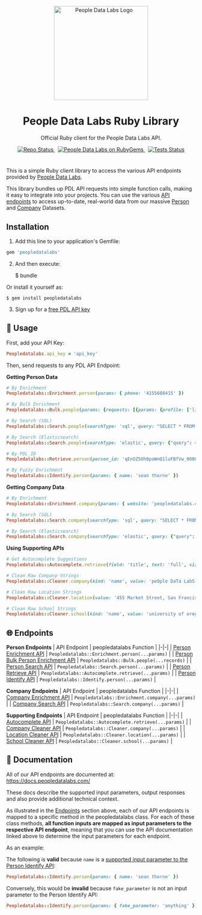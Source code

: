 <p align="center">
<img src="https://i.imgur.com/S7DkZtr.png" width="250" alt="People Data Labs Logo">
</p>
<h1 align="center">People Data Labs Ruby Library</h1>
<p align="center">Official Ruby client for the People Data Labs API.</p>

<p align="center">
  <a href="">
    <img src="https://img.shields.io/badge/repo%20status-Active-limegreen" alt="Repo Status">
  </a>&nbsp;
  <a href="https://rubygems.org/gems/peopledatalabs">
    <img src="https://img.shields.io/gem/v/twilio-ruby.svg" alt="People Data Labs on RubyGems" />
  </a>&nbsp;
  <a href="">
    <img src="https://github.com/peopledatalabs/peopledatalabs-ruby/actions/workflows/test.yaml/badge.svg" alt="Tests Status" />
  </a>
</p>

#
This is a simple Ruby client library to access the various API endpoints provided by [People Data Labs](https://www.peopledatalabs.com/).

This library bundles up PDL API requests into simple function calls, making it easy to integrate into your projects. You can use the various [API endpoints](#endpoints) to access up-to-date, real-world data from our massive [Person](https://docs.peopledatalabs.com/docs/stats) and [Company](https://docs.peopledatalabs.com/docs/company-stats) Datasets.

## Installation

1. Add this line to your application's Gemfile:

```ruby
gem 'peopledatalabs'
```

2. And then execute:

    $ bundle

Or install it yourself as:

    $ gem install peopledatalabs

3. Sign up for a [free PDL API key](https://www.peopledatalabs.com/signup)

## 🚀 Usage

First, add your API Key:
```ruby
Peopledatalabs.api_key = 'api_key'
```

Then, send requests to any PDL API Endpoint:

**Getting Person Data**
```ruby
# By Enrichment
Peopledatalabs::Enrichment.person(params: { phone: '4155688415' })

# By Bulk Enrichment
Peopledatalabs::Bulk.people(params: {requests: [{params: {profile: ['linkedin.com/in/seanthorne']}}, {params: {profile: ['linkedin.com/in/randrewn']}}]})

# By Search (SQL)
Peopledatalabs::Search.people(searchType: 'sql', query: "SELECT * FROM person WHERE job_company_name='people data labs'")

# By Search (Elasticsearch)
Peopledatalabs::Search.people(searchType: 'elastic', query: {"query": {"term": {"job_company_name": "people data labs"}}})

# By PDL_ID
Peopledatalabs::Retrieve.person(person_id: 'qEnOZ5Oh0poWnQ1luFBfVw_0000')

# By Fuzzy Enrichment
Peopledatalabs::Identify.person(params: { name: 'sean thorne' })
```

**Getting Company Data**
```ruby
# By Enrichment
Peopledatalabs::Enrichment.company(params: { website: 'peopledatalabs.com' })

# By Search (SQL)
Peopledatalabs::Search.company(searchType: 'sql', query: "SELECT * FROM company WHERE tags='big data' AND industry='financial services' AND location.country='united states'")

# By Search (Elasticsearch)
Peopledatalabs::Search.company(searchType: 'elastic', query: {"query": "must": [{"term": {"tags": "big data"}}, {"term": {"industry": "financial services"}}, {"term": {"location_country": "united states"}}]})
```

**Using Supporting APIs**
```ruby
# Get Autocomplete Suggestions
Peopledatalabs::Autocomplete.retrieve(field: 'title', text: 'full', size: 10)

# Clean Raw Company Strings
Peopledatalabs::Cleaner.company(kind: 'name', value: 'peOple DaTa LabS')

# Clean Raw Location Strings
Peopledatalabs::Cleaner.location(value: '455 Market Street, San Francisco, California 94105, US')

# Clean Raw School Strings
Peopledatalabs::Cleaner.school(kind: 'name', value: 'university of oregon')
```

## 🌐 Endpoints <a name="endpoints"></a>

**Person Endpoints**
| API Endpoint | peopledatalabs Function |
|-|-|
| [Person Enrichment API](https://docs.peopledatalabs.com/docs/enrichment-api) | `Peopledatalabs::Enrichment.person(...params)` |
| [Person Bulk Person Enrichment API](https://docs.peopledatalabs.com/docs/bulk-enrichment-api) | `Peopledatalabs::Bulk.people(...records)` |
| [Person Search API](https://docs.peopledatalabs.com/docs/search-api) | `Peopledatalabs::Search.person(...params)` |
| [Person Retrieve API](https://docs.peopledatalabs.com/docs/person-retrieve-api) | `Peopledatalabs::Autocomplete.retrieve(...params)` |
| [Person Identify API](https://docs.peopledatalabs.com/docs/identify-api) | `Peopledatalabs::Identify.person(...params)` |

**Company Endpoints**
| API Endpoint | peopledatalabs Function |
|-|-|
| [Company Enrichment API](https://docs.peopledatalabs.com/docs/company-enrichment-api) | `Peopledatalabs::Enrichment.company(...params)` |
| [Company Search API](https://docs.peopledatalabs.com/docs/company-search-api) | `Peopledatalabs::Search.company(...params)` |

**Supporting Endpoints**
| API Endpoint | peopledatalabs Function |
|-|-|
| [Autocomplete API](https://docs.peopledatalabs.com/docs/autocomplete-api) | `Peopledatalabs::Autocomplete.retrieve(...params)` |
| [Company Cleaner API](https://docs.peopledatalabs.com/docs/cleaner-apis#companyclean) | `Peopledatalabs::Cleaner.company(...params)` |
| [Location Cleaner API](https://docs.peopledatalabs.com/docs/cleaner-apis#locationclean) | `Peopledatalabs::Cleaner.location(...params)` |
| [School Cleaner API](https://docs.peopledatalabs.com/docs/cleaner-apis#schoolclean) | `Peopledatalabs::Cleaner.school(...params)` |


## 📘 Documentation <a name="documentation"></a>

All of our API endpoints are documented at: https://docs.peopledatalabs.com/

These docs describe the supported input parameters, output responses and also provide additional technical context.

As illustrated in the [Endpoints](#endpoints) section above, each of our API endpoints is mapped to a specific method in the peopledatalabs class.  For each of these class methods, **all function inputs are mapped as input parameters to the respective API endpoint**, meaning that you can use the API documentation linked above to determine the input parameters for each endpoint.

As an example:

The following is **valid** because `name` is a [supported input parameter to the Person Identify API](https://docs.peopledatalabs.com/docs/identify-api-reference#input-parameters):
```ruby
Peopledatalabs::Identify.person(params: { name: 'sean thorne' })
```

Conversely, this would be **invalid** because `fake_parameter` is not an input parameter to the Person Identify API:
```ruby
Peopledatalabs::Identify.person(params: { fake_parameter: 'anything' })
```
